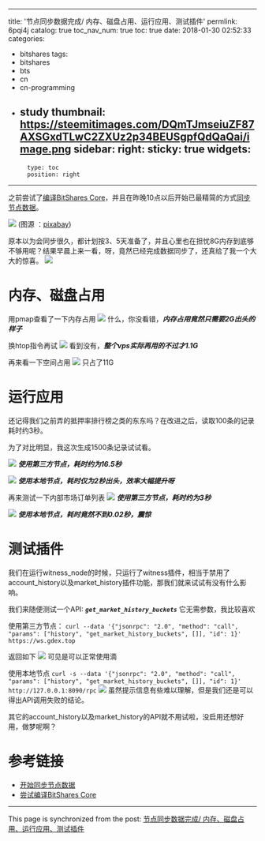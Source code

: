 
---
title: '节点同步数据完成/ 内存、磁盘占用、运行应用、测试插件'
permlink: 6pqi4j
catalog: true
toc_nav_num: true
toc: true
date: 2018-01-30 02:52:33
categories:
- bitshares
tags:
- bitshares
- bts
- cn
- cn-programming
- study
thumbnail: https://steemitimages.com/DQmTJmseiuZF87AXSGxdTLwC2ZXUz2p34BEUSgpfQdQaQai/image.png
sidebar:
    right:
        sticky: true
widgets:
    -
        type: toc
        position: right
---


之前尝试了[编译BitShares Core](https://steemit.com/bitshares/@oflyhigh/bitshares-core)，并且在昨晚10点以后开始已最精简的方式[同步节点数据](https://steemit.com/bitshares/@oflyhigh/5mqv5m)。

![](https://steemitimages.com/DQmTJmseiuZF87AXSGxdTLwC2ZXUz2p34BEUSgpfQdQaQai/image.png)
(图源 ：[pixabay](https://pixabay.com))

原本以为会同步很久，都计划按3、5天准备了，并且心里也在担忧8G内存到底够不够用呢？结果早晨上来一看，呀，竟然已经完成数据同步了，还真给了我一个大大的惊喜。
![](https://steemitimages.com/DQmNULiRBoxkZFm2P7vW8YT89tXFqDxAxkMmEjoEUaFfFR2/image.png)

# 内存、磁盘占用

用pmap查看了一下内存占用
![](https://steemitimages.com/DQmTWNTWumiYw1dLq61nKYoeoJuydxyHByNHWBs8C4Mop13/image.png)
什么，你没看错，***内存占用竟然只需要2G出头的样子***

换htop指令再试
![](https://steemitimages.com/DQmcoMyZzVH88Xin9MqjPyXhnNqrWeLknvB3Qy87WBJw1Sm/image.png)
看到没有，***整个vps实际再用的不过才1.1G***

再来看一下空间占用
![](https://steemitimages.com/DQmePUSqC3F1XbLaARSSmC8hjmakZrsP2MyZqPN34TouvZf/image.png)
只占了11G

# 运行应用

还记得我们之前弄的抵押率排行榜之类的东东吗？在改进之后，读取100条的记录耗时约3秒。

为了对比明显，我这次生成1500条记录试试看。

![](https://steemitimages.com/DQmTfZAwBPgXMLuaiCcy1RKKnVRQhEv3AgzcrsH9ubTWDfs/image.png)
***使用第三方节点，耗时约为16.5秒***

![](https://steemitimages.com/DQmQbtsVKR8cqt21stVzCBSRg4Kos4SPJ4SCJ3qYzmJuGQV/image.png)
***使用本地节点，耗时仅为2秒出头，效率大幅提升呀***

再来测试一下内部市场订单列表
![](https://steemitimages.com/DQmZPEaybrnZoNfZzMavBXtHNngVQJ6X4MvkDXVUyVkb9E9/image.png)
***使用第三方节点，耗时约为3秒***

![](https://steemitimages.com/DQmcXG9VSYJRYuFw2ZECYCsUViQ99N6QxzfebWydm3FUP5g/image.png)
***使用本地节点，耗时竟然不到0.02秒，震惊***

# 测试插件

我们在运行witness_node的时候，只运行了witness插件，相当于禁用了account_history以及market_history插件功能，那我们就来试试有没有什么影响。

我们来随便测试一个API: ***`get_market_history_buckets`***
它无需参数，我比较喜欢

使用第三方节点：
`curl --data '{"jsonrpc": "2.0", "method": "call", "params": ["history", "get_market_history_buckets", []], "id": 1}' https://ws.gdex.top`

返回如下
![](https://steemitimages.com/DQmXRGAsarXm3AgeuPUa8h3EokJJHwydvMxjs9XLbk16eo1/image.png)
可见是可以正常使用滴

使用本地节点
`curl -s --data '{"jsonrpc": "2.0", "method": "call", "params": ["history", "get_market_history_buckets", []], "id": 1}' http://127.0.0.1:8090/rpc`
![](https://steemitimages.com/DQmc7xFoBYpKZynh1LmfWx5PiFAwBNnnwkB2wi3BA7FFTLo/image.png)
虽然提示信息有些难以理解，但是我们还是可以得出API调用失败的结论。

其它的account_history以及market_history的API就不用试啦，没启用还想好用，做梦呢啊？


# 参考链接

* [开始同步节点数据](https://steemit.com/bitshares/@oflyhigh/5mqv5m)
* [尝试编译BitShares Core](https://steemit.com/bitshares/@oflyhigh/bitshares-core)

- - -

This page is synchronized from the post: [节点同步数据完成/ 内存、磁盘占用、运行应用、测试插件](https://steemit.com/@oflyhigh/6pqi4j)

